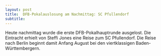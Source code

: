 ```yaml
---
layout: post
title:  DFB-Pokalauslosung am Nachmittag: SC Pfullendorf
subtitle:  
---
```


Heute nachmittag wurde die erste DFB-Pokalhauptrunde ausgelost. Die Eintracht erhielt von Steffi Jones eine Reise zum SC Pfullendorf. Die Reise nach Berlin beginnt damit Anfang August bei den viertklassigen Baden-Württembergern.



